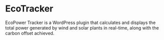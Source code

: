 # EcoTracker
EcoPower Tracker is a WordPress plugin that calculates and displays the total power generated by wind and solar plants in real-time, along with the carbon offset achieved.
